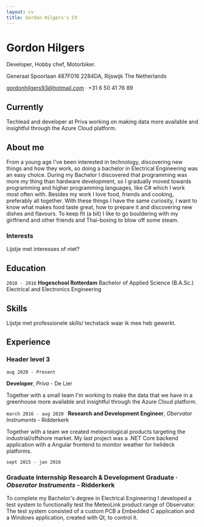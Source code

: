 ```yaml
---
layout: cv
title: Gordon Hilgers's CV
---
```

# Gordon Hilgers
Developer, Hobby chef, Motorbiker.
<!-- weet niet zeker of ik dat hier boven moet zetten -->

Generaal Spoorlaan 487F016
2284DA, Rijswijk
The Netherlands

<!-- 
![profile pic](https://media.licdn.com/dms/image/C4E03AQF1_4xvN0RQEw/profile-displayphoto-shrink_800_800/0/1601286791799?e=1681948800&v=beta&t=poHmjwE5XM_xJriZ_8dq6cWdLCqk3_N9UYCz_lb3HaE)
-->
<a href="gordonhilgers93@hotmail.com">gordonhilgers93@hotmail.com</a> · +31 6 50 41 76 89


## Currently

Techlead and developer at Priva working on making data more available and insightful through the Azure Cloud platform. 

## About me

From a young age I've been interested in technology, discovering new things and how they work, so doing a bachelor in Electrical Engineering was an easy choice. During my Bachelor I discovered that programming was more my thing than hardware development, so I gradually moved towards programming and higher programming languages, like C# which I work most often with.
Besides my work I love food, friends and cooking, preferably all together. With these things I have the same curiosity, I want to know what makes food taste great, how to prepare it and discovering new dishes and flavours. To keep fit (a bit) I like to go bouldering with my girlfriend and other friends and Thai-boxing to blow off some steam. 


### Interests
Lijstje met interesses of niet?


## Education

`2010 - 2016`
__Hogeschool Rotterdam__ 
Bachelor of Applied Science (B.A.Sc.) Electrical and Electronics Engineering


## Skills

Lijstje met professionele skills/ techstack waar ik mee heb gewerkt.


## Experience

### Header level 3
`aug 2020 - Present`

__Developer__, *Priva* - De Lier

Together with a small team I'm working to make the data that we have in a greenhouse more available and insightful through the Azure Cloud platform.

`march 2016 - aug 2020 `
__Research and Development Engineer__, *Obervator Instruments* - Ridderkerk

Together with a team we created meteorological products targeting the industrial/offshore market. My last project was a .NET Core backend application with a Angular frontend to monitor weather for helideck platforms.

`sept 2015 - jan 2016`
### __Graduate Internship Research & Development Graduate__ · *Obserator Instruments* - Ridderkerk
To complete my Bachelor's degree in Electrical Engineering I developed a test system to functionally test the MeteoLink product range of Observator. The test system consisted of a custom PCB a Embedded C application and a Windows application, created with Qt, to control it.


<!-- ### Footer

Last updated: May 2013 -->



